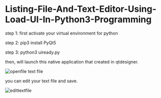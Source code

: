 # Listing-File-And-Text-Editor-Using-Load-UI-In-Python3-Programming

step 1:
first activate your virtual environment for python

step 2:
pip3 install PyQt5

step 3:
python3 uiready.py

then, will launch this native application that created in qtdesigner.

![openfile text file](https://github.com/albiemer/Listing-File-And-Text-Editor-Using-Load-UI-In-Python3-Programming/assets/36027987/a09aa135-8eae-41e1-b15a-4da09e634738)

you can edit your text file and save.

![edittextfile](https://github.com/albiemer/Listing-File-And-Text-Editor-Using-Load-UI-In-Python3-Programming/assets/36027987/d0a936a8-173b-424b-af9c-87e7e9b0747a)

